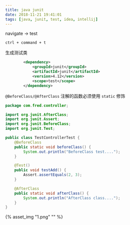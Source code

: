 ```yaml
---
title: java junit
date: 2018-11-21 19:41:01
tags: [java, junit, test, idea, intellij]
---
```


navigate -> test

`ctrl + command + t`

生成测试类

<!--more-->

```xml
        <dependency>
            <groupId>junit</groupId>
            <artifactId>junit</artifactId>
            <version>4.12</version>
            <scope>test</scope>
        </dependency>
```

`@BeforeClass/@AfterClass` 注解的函数必须使用 `static` 修饰

```java
package com.fred.controller;

import org.junit.AfterClass;
import org.junit.Assert;
import org.junit.BeforeClass;
import org.junit.Test;

public class TestControllerTest {
    @BeforeClass
    public static void beforeClass() {
        System.out.println("BeforeClass test....");
    }

    @Test()
    public void testAdd() {
        Assert.assertEquals(2, 3);
    }

    @AfterClass
    public static void afterClass() {
        System.out.println("AfterClass class....");
    }
}
```

{% asset_img "1.png" "" %}
